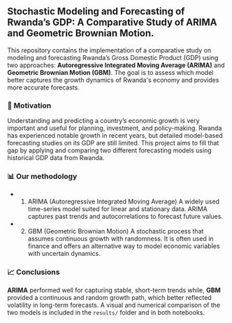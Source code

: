 
## Stochastic Modeling and Forecasting of Rwanda’s GDP: A Comparative Study of ARIMA and Geometric Brownian Motion.

This repository contains the implementation of a comparative study on modeling and forecasting Rwanda’s Gross Domestic Product (GDP) using two approaches: **Autoregressive Integrated Moving Average (ARIMA)** and **Geometric Brownian Motion (GBM)**. The goal is to assess which model better captures the growth dynamics of Rwanda's economy and provides more accurate forecasts.

### 📌 Motivation

Understanding and predicting a country’s economic growth is very important and useful for planning, investment, and policy-making. Rwanda has experienced notable growth in recent years, but detailed model-based forecasting studies on its GDP are still limited. This project aims to fill that gap by applying and comparing two different forecasting models using historical GDP data from Rwanda.

### 📊 Our methodology

- 1. ARIMA (Autoregressive Integrated Moving Average)
A widely used time-series model suited for linear and stationary data. ARIMA captures past trends and autocorrelations to forecast future values.
- 2. GBM (Geometric Brownian Motion)
A stochastic process that assumes continuous growth with randomness. It is often used in finance and offers an alternative way to model economic variables with uncertain dynamics.

### 📈 Conclusions

**ARIMA** performed well for capturing stable, short-term trends while, **GBM** provided a continuous and random growth path, which better reflected volatility in long-term forecasts. A visual and numerical comparison of the two models is included in the `results/` folder and in both notebooks.
